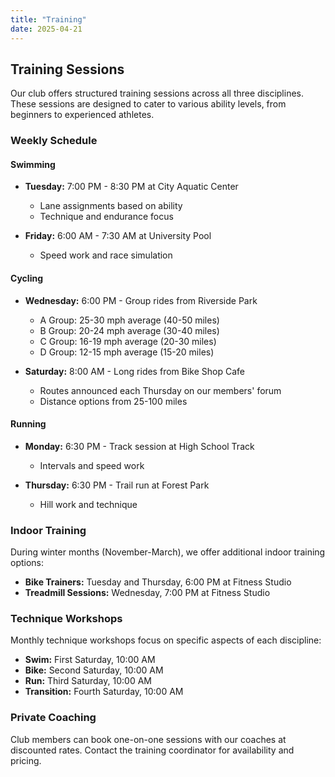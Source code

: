 ```yaml
---
title: "Training"
date: 2025-04-21
---
```


## Training Sessions

Our club offers structured training sessions across all three disciplines. These sessions are designed to cater to various ability levels, from beginners to experienced athletes.

### Weekly Schedule

#### Swimming
- **Tuesday:** 7:00 PM - 8:30 PM at City Aquatic Center
  - Lane assignments based on ability
  - Technique and endurance focus
  
- **Friday:** 6:00 AM - 7:30 AM at University Pool
  - Speed work and race simulation

#### Cycling
- **Wednesday:** 6:00 PM - Group rides from Riverside Park
  - A Group: 25-30 mph average (40-50 miles)
  - B Group: 20-24 mph average (30-40 miles)
  - C Group: 16-19 mph average (20-30 miles)
  - D Group: 12-15 mph average (15-20 miles)
  
- **Saturday:** 8:00 AM - Long rides from Bike Shop Cafe
  - Routes announced each Thursday on our members' forum
  - Distance options from 25-100 miles

#### Running
- **Monday:** 6:30 PM - Track session at High School Track
  - Intervals and speed work
  
- **Thursday:** 6:30 PM - Trail run at Forest Park
  - Hill work and technique

### Indoor Training

During winter months (November-March), we offer additional indoor training options:

- **Bike Trainers:** Tuesday and Thursday, 6:00 PM at Fitness Studio
- **Treadmill Sessions:** Wednesday, 7:00 PM at Fitness Studio

### Technique Workshops

Monthly technique workshops focus on specific aspects of each discipline:

- **Swim:** First Saturday, 10:00 AM
- **Bike:** Second Saturday, 10:00 AM
- **Run:** Third Saturday, 10:00 AM
- **Transition:** Fourth Saturday, 10:00 AM

### Private Coaching

Club members can book one-on-one sessions with our coaches at discounted rates. Contact the training coordinator for availability and pricing.